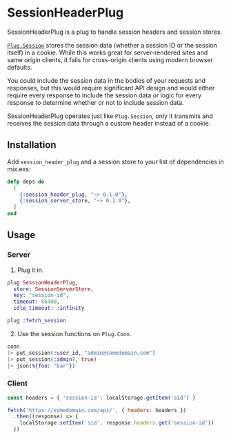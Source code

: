 # SessionHeaderPlug

SessionHeaderPlug is a plug to handle session headers and session stores.

[`Plug.Session`](//hexdocs.pm/plug/Plug.Session.html) stores the session
data (whether a session ID or the session itself) in a cookie. While this works
great for server-rendered sites and same origin clients, it fails for
cross-origin clients using modern browser defaults.

You could include the session data in the bodies of your requests and responses,
but this would require significant API design and would either require every
response to include the session data or logic for every response to determine
whether or not to include session data.

SessionHeaderPlug operates just like `Plug.Session`, only it transmits and
receives the session data through a custom header instead of a cookie.

## Installation

Add `session_header_plug` and a session store to your list of dependencies in
mix.exs:

```elixir
defp deps do
  [
    {:session_header_plug, "~> 0.1.0"},
    {:session_server_store, "~> 0.1.0"},
  ]
end
```

## Usage

### Server

1. Plug it in.

```elixir
plug SessionHeaderPlug,
  store: SessionServerStore,
  key: "session-id",
  timeout: 86400,
  idle_timeout: :infinity

plug :fetch_session
```

2. Use the session functions on `Plug.Conn`.

```elixir
conn
|> put_session(:user_id, "admin@somedomain.com")
|> put_session(:admin?, true)
|> json(%{foo: "bar"})
```

### Client

```javascript
const headers = { 'session-id': localStorage.getItem('sid') }

fetch('https://somedomain.com/api/', { headers: headers })
  .then((response) => {
    localStorage.setItem('sid', response.headers.get('session-id'))
  })
```

